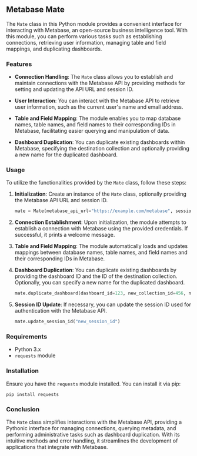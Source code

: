 ## Metabase Mate

The `Mate` class in this Python module provides a convenient interface for interacting with Metabase, an open-source business intelligence tool. With this module, you can perform various tasks such as establishing connections, retrieving user information, managing table and field mappings, and duplicating dashboards.

### Features

- **Connection Handling**: The `Mate` class allows you to establish and maintain connections with the Metabase API by providing methods for setting and updating the API URL and session ID.
  
- **User Interaction**: You can interact with the Metabase API to retrieve user information, such as the current user's name and email address.

- **Table and Field Mapping**: The module enables you to map database names, table names, and field names to their corresponding IDs in Metabase, facilitating easier querying and manipulation of data.

- **Dashboard Duplication**: You can duplicate existing dashboards within Metabase, specifying the destination collection and optionally providing a new name for the duplicated dashboard.

### Usage

To utilize the functionalities provided by the `Mate` class, follow these steps:

1. **Initialization**: Create an instance of the `Mate` class, optionally providing the Metabase API URL and session ID.

    ```python
    mate = Mate(metabase_api_url="https://example.com/metabase", session_id="your_session_id")
    ```

2. **Connection Establishment**: Upon initialization, the module attempts to establish a connection with Metabase using the provided credentials. If successful, it prints a welcome message.

3. **Table and Field Mapping**: The module automatically loads and updates mappings between database names, table names, and field names and their corresponding IDs in Metabase.

4. **Dashboard Duplication**: You can duplicate existing dashboards by providing the dashboard ID and the ID of the destination collection. Optionally, you can specify a new name for the duplicated dashboard.

    ```python
    mate.duplicate_dashboard(dashboard_id=123, new_collection_id=456, new_dashboard_name="New Dashboard Name")
    ```

5. **Session ID Update**: If necessary, you can update the session ID used for authentication with the Metabase API.

    ```python
    mate.update_session_id("new_session_id")
    ```

### Requirements

- Python 3.x
- `requests` module

### Installation

Ensure you have the `requests` module installed. You can install it via pip:

```
pip install requests
```

### Conclusion

The `Mate` class simplifies interactions with the Metabase API, providing a Pythonic interface for managing connections, querying metadata, and performing administrative tasks such as dashboard duplication. With its intuitive methods and error handling, it streamlines the development of applications that integrate with Metabase.